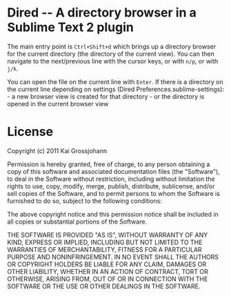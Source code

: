 # Dired -- A directory browser in a Sublime Text 2 plugin

The main entry point is `Ctrl+Shift+d` which brings up a directory browser for the current directory (the directory of the current view).  You can then navigate to the next/previous line with the cursor keys, or with `n/p`, or with `j/k`.

You can open the file on the current line with `Enter`.  If there is a directory on the current line
depending on settings (Dired Preferences.sublime-settings):
	- a new browser view is created for that directory
	- or the directory is opened in the current browser view

# License

Copyright (c) 2011 Kai Grossjohann

Permission is hereby granted, free of charge, to any person obtaining a copy of this software and associated documentation files (the "Software"), to deal in the Software without restriction, including without limitation the rights to use, copy, modify, merge, publish, distribute, sublicense, and/or sell copies of the Software, and to permit persons to whom the Software is furnished to do so, subject to the following conditions:

The above copyright notice and this permission notice shall be included in all copies or substantial portions of the Software.

THE SOFTWARE IS PROVIDED "AS IS", WITHOUT WARRANTY OF ANY KIND, EXPRESS OR IMPLIED, INCLUDING BUT NOT LIMITED TO THE WARRANTIES OF MERCHANTABILITY, FITNESS FOR A PARTICULAR PURPOSE AND NONINFRINGEMENT. IN NO EVENT SHALL THE AUTHORS OR COPYRIGHT HOLDERS BE LIABLE FOR ANY CLAIM, DAMAGES OR OTHER LIABILITY, WHETHER IN AN ACTION OF CONTRACT, TORT OR OTHERWISE, ARISING FROM, OUT OF OR IN CONNECTION WITH THE SOFTWARE OR THE USE OR OTHER DEALINGS IN THE SOFTWARE.

